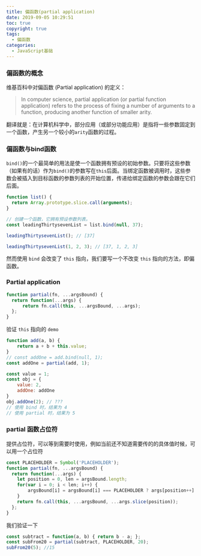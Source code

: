 ```yaml
---
title: 偏函数(partial application)
date: 2019-09-05 10:29:51
toc: true
copyright: true
tags: 
  - 偏函数
categories: 
  - JavaScript基础
---
```


### 偏函数的概念
维基百科中对偏函数 (Partial application) 的定义：
>In computer science, partial application (or partial function application) refers to the process of fixing a number of arguments to a function, producing another function of smaller arity. 

翻译就是：在计算机科学中，部分应用（或部分功能应用）是指将一些参数固定到一个函数，产生另一个较小的`arity`函数的过程。
<!--more-->

### 偏函数与bind函数
`bind()`的一个最简单的用法是使一个函数拥有预设的初始参数。只要将这些参数（如果有的话）作为`bind()`的参数写在`this`后面。当绑定函数被调用时，这些参数会被插入到目标函数的参数列表的开始位置，传递给绑定函数的参数会跟在它们后面。
```js
function list() {
  return Array.prototype.slice.call(arguments);
}

// 创建一个函数，它拥有预设参数列表。
const leadingThirtysevenList = list.bind(null, 37);

leadingThirtysevenList(); // [37]

leadingThirtysevenList(1, 2, 3); // [37, 1, 2, 3]
```
然而使用 `bind` 会改变了 `this` 指向，我们要写一个不改变 `this` 指向的方法，即偏函数。

### Partial application
```js
function partial(fn, ...argsBound) {
  return function(...args) {
      return fn.call(this, ...argsBound, ...args);
  };
}
```
验证 `this` 指向的 `demo`
```js
function add(a, b) {
    return a + b + this.value;
}
// const addOne = add.bind(null, 1);
const addOne = partial(add, 1);

const value = 1;
const obj = {
    value: 2,
    addOne: addOne
}
obj.addOne(2); // ???
// 使用 bind 时，结果为 4
// 使用 partial 时，结果为 5
```

### partial 函数占位符
提供占位符，可以等到需要时使用，例如当前还不知道需要传的的具体值时候，可以用一个占位符
```js
const PLACEHOLDER = Symbol('PLACEHOLDER');
function partial(fn, ...argsBound) {
  return function(...args) {
    let position = 0, len = argsBound.length;
    for(var i = 0; i < len; i++) {
        argsBound[i] = argsBound[i] === PLACEHOLDER ? args[position++] : argsBound[i]
    }
    return fn.call(this, ...argsBound, ...args.slice(position));
  };
}
```
我们验证一下
```js
const subtract = function(a, b) { return b - a; };
const subFrom20 = partial(subtract, PLACEHOLDER, 20);
subFrom20(5); //15
```